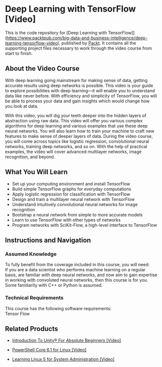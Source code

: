 # Deep Learning with TensorFlow [Video]
This is the code repository for [Deep Learning with TensorFlow]](https://www.packtpub.com/big-data-and-business-intelligence/deep-learning-tensorflow-video), published by [Packt](https://www.packtpub.com/?utm_source=github). It contains all the supporting project files necessary to work through the video course from start to finish.
## About the Video Course
With deep learning going mainstream for making sense of data, getting accurate results using deep networks is possible. This video is your guide to explore possibilities with deep learning—it will enable you to understand data like never before. With efficiency and simplicity of TensorFlow, you will be able to process your data and gain insights which would change how you look at data.

With this video, you will dig your teeth deeper into the hidden layers of abstraction using raw data. This video will offer you various complex algorithms for deep learning and various examples that use these deep neural networks. You will also learn how to train your machine to craft new features to make sense of deeper layers of data. During the video course, you will come across topics like logistic regression, convolutional neural networks, training deep networks, and so on. With the help of practical examples, the video will cover advanced multilayer networks, image recognition, and beyond. 

<H2>What You Will Learn</H2>
<DIV class=book-info-will-learn-text>
<UL>
<LI>Set up your computing environment and install TensorFlow
<LI>Build simple TensorFlow graphs for everyday computations 
<LI>Apply logistic regression for classification with TensorFlow 
<LI>Design and train a multilayer neural network with TensorFlow
<LI>Understand intuitively convolutional neural networks for image recognition
<LI>Bootstrap a neural network from simple to more accurate models
<LI>Learn to use TensorFlow with other types of networks
<LI>Program networks with SciKit-Flow, a high-level interface to TensorFlow </LI></UL></DIV>

## Instructions and Navigation
### Assumed Knowledge
To fully benefit from the coverage included in this course, you will need:<br/>
If you are a data scientist who performs machine learning on a regular basis, are familiar with deep neural networks, and now aim to gain expertise in working with convoluted neural networks, then this course is for you. Some familiarity with C++ or Python is assumed.
### Technical Requirements
This course has the following software requirements:<br/>
Tensor Flow
## Related Products
* [Introduction To Unity® For Absolute Beginners [Video]](https://www.packtpub.com/application-development/introduction-to-unity-for-absolute-beginners-video?utm_source=github&utm_medium=repository&utm_campaign=9781838648718)

* [PowerShell Core 6.1 for Linux [Video]](https://www.packtpub.com/virtualization-and-cloud/powershell-core-61-linux-video?utm_source=github&utm_medium=repository&utm_campaign=9781838559595)

* [Learning Linux 5 for System Administration [Video]](https://www.packtpub.com/networking-and-servers/learning-linux-5-system-administration-video?utm_source=github&utm_medium=repository&utm_campaign=9781838641634)

